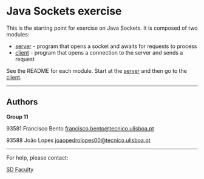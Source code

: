 # Java Sockets exercise

This is the starting point for exercise on Java Sockets.
It is composed of two modules:
- [server](server/) - program that opens a socket and awaits for requests to process
- [client](client/) - program that opens a connection to the server and sends a request

See the README for each module.
Start at the [server](server/README.md) and then go to the [client](client/README.md).

----


## Authors

**Group 11**



93581 Francisco Bento francisco.bento@tecnico.ulisboa.pt

93588 João Lopes joaopedrolopes00@tecnico.ulisboa.pt


----

For help, please contact:

[SD Faculty](mailto:leic-sod@disciplinas.tecnico.ulisboa.pt)
